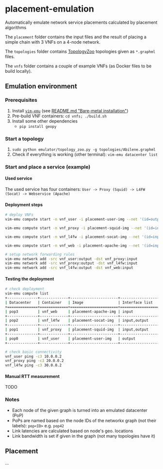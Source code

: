 # placement-emulation
Automatically emulate network service placements calculated by placement algorithms

The `placement` folder contains the input files and the result of placing a simple chain with 3 VNFs on a 4-node network.

The `topologies` folder contains [TopologyZoo](http://www.topology-zoo.org) topologies given as `*.graphml` files.

The `vnfs` folder contains a couple of example VNFs (as Docker files to be build locally).

## Emulation environment

### Prerequisites

1. Install [`vim-emu`](https://osm.etsi.org/gitweb/?p=osm/vim-emu.git) (see [README.md "Bare-metal installation"](https://osm.etsi.org/gitweb/?p=osm/vim-emu.git;a=blob;f=README.md;h=ba22ec342ed5d60bf65770aa154adce8b0fcc141;hb=HEAD))
1. Pre-build VNF containers: `cd vnfs; ./build.sh`
1. Install some other dependencies
    * `pip install geopy`

### Start a topology

1. `sudo python emulator/topology_zoo.py -g topologies/Abilene.graphml`
1. Check if everything is working (other terminal): `vim-emu datacenter list`

### Start and place a service (example)

#### Used service

The used service has four containers:
`User -> Proxy (Squid) -> L4FW (Socat) -> Webservice (Apache)`

#### Deployment steps

```bash
# deploy VNFs
vim-emu compute start -n vnf_user -i placement-user-img --net '(id=output,ip=10.0.0.1/24)' -d pop0

vim-emu compute start -n vnf_proxy -i placement-squid-img --net '(id=input,ip=10.0.0.2/24),(id=output,ip=20.0.0.1/24)' -d pop1

vim-emu compute start -n vnf_l4fw -i placement-socat-img --net '(id=input,ip=20.0.0.2/24),(id=output,ip=30.0.0.1/24)' -d pop2

vim-emu compute start -n vnf_web -i placement-apache-img --net '(id=input,ip=30.0.0.2/24)' -d pop3

# setup network forwarding rules
vim-emu network add -src vnf_user:output -dst vnf_proxy:input
vim-emu network add -src vnf_proxy:output -dst vnf_l4fw:input
vim-emu network add -src vnf_l4fw:output -dst vnf_web:input

```

#### Testing the deployment

```bash
# check deployment
vim-emu compute list
+--------------+-------------+----------------------+------------------+-------------------------+
| Datacenter   | Container   | Image                | Interface list   | Datacenter interfaces   |
+==============+=============+======================+==================+=========================+
| pop3         | vnf_web     | placement-apache-img | input            | dc4.s1-eth3             |
+--------------+-------------+----------------------+------------------+-------------------------+
| pop2         | vnf_l4fw    | placement-socat-img  | input,output     | dc3.s1-eth3,dc3.s1-eth4 |
+--------------+-------------+----------------------+------------------+-------------------------+
| pop1         | vnf_proxy   | placement-squid-img  | input,output     | dc2.s1-eth3,dc2.s1-eth4 |
+--------------+-------------+----------------------+------------------+-------------------------+
| pop0         | vnf_user    | placement-user-img   | output           | dc1.s1-eth3             |
+--------------+-------------+----------------------+------------------+-------------------------+

# check basic connectivity
vnf_user ping -c3 10.0.0.2
vnf_proxy ping -c3 20.0.0.2
vnf_l4fw ping -c3 30.0.0.2
```

#### Manual RTT measurement

TODO


### Notes

* Each node of the given graph is turned into an emulated datacenter (PoP)
* PoPs are named based on the node IDs of the networkx graph (not their labels): `pop<ID>` e.g. `pop42`
* Link latencies are calculated based on node's geo. locations
* Link bandwidth is set if given in the graph (not many topologies have it)


## Placement

...
